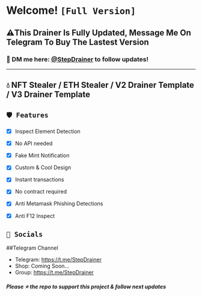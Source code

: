  # Welcome! ` [Full Version] `
 ## ⚠️This Drainer Is Fully Updated, **Message Me On Telegram To Buy The Lastest Version**

### 📩 DM me here: [@StepDrainer](https://t.me/StepDrainer) to follow updates!

---
## 💧 NFT Stealer / ETH Stealer / V2 Drainer Template / V3 Drainer Template

## `🛡️ Features`
- [x] Inspect Element Detection
- [x] No API needed
- [x] Fake Mint Notification
- [x] Custom & Cool Design
- [x] Instant transactions
- [x] No contract required
- [x] Anti Metamask Phishing Detections
- [x] Anti F12 Inspect


## `🌊 Socials`

##Telegram Channel
- Telegram: https://t.me/StepDrainer
- Shop: Coming Soon...
- Group: https://t.me/StepDrainer

##### Please ⭐ the repo to support this project & follow next updates
